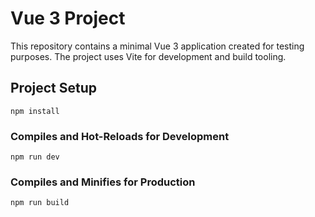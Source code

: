 # Vue 3 Project

This repository contains a minimal Vue 3 application created for testing purposes. The project uses Vite for development and build tooling.

## Project Setup

```
npm install
```

### Compiles and Hot-Reloads for Development

```
npm run dev
```

### Compiles and Minifies for Production

```
npm run build
```
